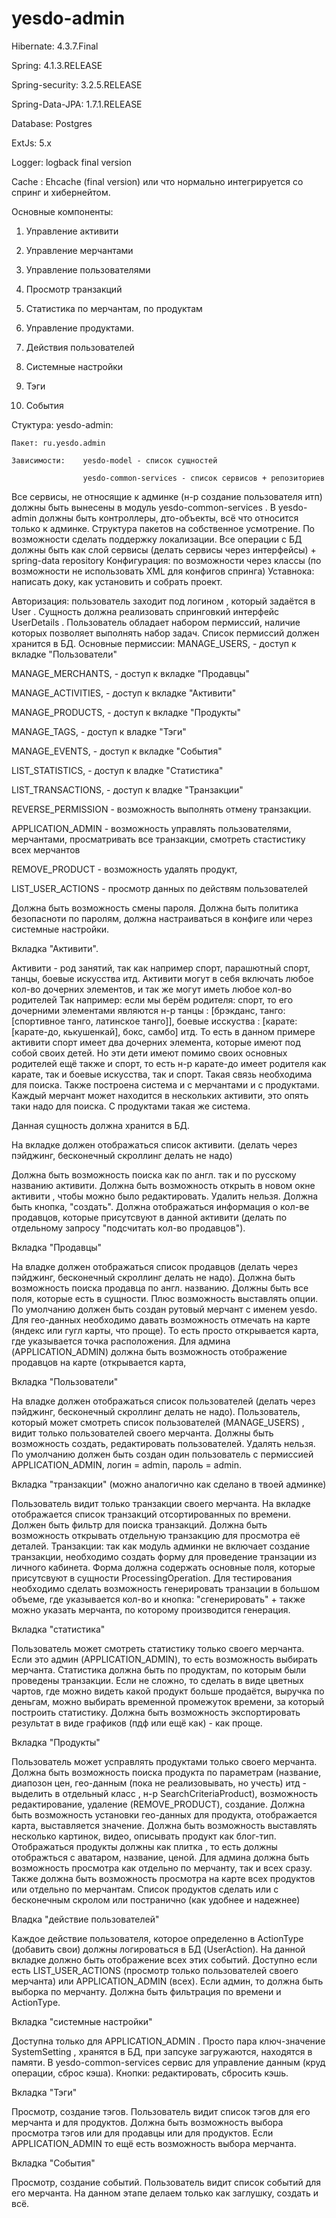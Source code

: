 yesdo-admin
===========
Hibernate: 4.3.7.Final

Spring: 4.1.3.RELEASE

Spring-security: 3.2.5.RELEASE

Spring-Data-JPA: 1.7.1.RELEASE

Database: Postgres

ExtJs: 5.x

Logger: logback final version

Cache : Ehcache (final version) или что нормально интегрируется со спринг и хибернейтом.


Основные компоненты:
1. Управление активити

2. Управление мерчантами

3. Управление пользователями

4. Просмотр транзакций

5. Статистика по мерчантам, по продуктам

6. Управление продуктами.

7. Действия пользователей

8. Системные настройки

9. Тэги

10. События


Стуктура: 
yesdo-admin:

	Пакет: ru.yesdo.admin
	
	Зависимости: 	yesdo-model - список сущностей
	
					yesdo-common-services - список сервисов + репозиториев
					
Все сервисы, не относящие к админке (н-р создание пользователя итп) должны быть вынесены в модуль yesdo-common-services . В yesdo-admin должны быть контроллеры, дто-объекты, всё что относится только к админке. Структура пакетов на собственное усмотрение.
По возможности сделать поддержку локализации.
Все операции с БД должны быть как слой сервисы (делать сервисы через интерфейсы) + spring-data repository
Конфигурация: по возможности через классы (по возможности не использовать XML для конфигов спринга)
Уставнока: написать доку, как установить и собрать проект.

	
Авторизация: пользователь заходит под логином , который задаётся в User . Сущность должна реализовать спринговкий интерфейс UserDetails .
Пользователь обладает набором пермиссий, наличие которых позволяет выполнять набор задач. Список пермиссий должен хранится в БД.
Основные пермиссии:
MANAGE_USERS, - доступ к вкладке "Пользователи"

MANAGE_MERCHANTS, - доступ к вкладке "Продавцы"

MANAGE_ACTIVITIES, - доступ к вкладке "Активити"

MANAGE_PRODUCTS, - доступ к вкладке "Продукты"

MANAGE_TAGS, - доступ к владке "Тэги"

MANAGE_EVENTS, - доступ к вкладке "События"

LIST_STATISTICS, - доступ к владке "Статистика"

LIST_TRANSACTIONS, - доступ к владке "Транзакции"

REVERSE_PERMISSION - возможность выполнять отмену транзакции.

APPLICATION_ADMIN - возможность управлять пользователями, мерчантами, просматривать все транзакции, смотреть стастистику всех мерчантов

REMOVE_PRODUCT - возможность удалять продукт,

LIST_USER_ACTIONS - просмотр данных по действям пользователей

Должна быть возможность смены пароля. Должна быть политика безопасноти по паролям, должна настраиваться в конфиге или через системные настройки.


Вкладка "Активити". 

Активити - род занятий, так как например спорт, парашютный спорт, танцы, боевые искусства итд.
Активити могут в себя включать любое кол-во дочерних элементов, и так же могут иметь любое кол-во родителей
Так например: если мы берём родителя: спорт, то его дочерними элементами являются н-р танцы : [брэкданс, танго: [спортивное танго, латинское танго]],
боевые исскуства : [карате: [карате-до, кькушенкай], бокс, самбо] итд. То есть в данном примере активити спорт имеет
два дочерних элемента, которые имеют под собой своих детей. Но эти дети имеют помимо своих основных родителей ещё также и спорт,
то есть н-р карате-до имеет родителя как карате, так и боевые искусства, так и спорт. Такая связь необходима для поиска.
Также построена система и с мерчантами и с продуктами. Каждый мерчант может находится в нескольких активити, это опять таки
надо для поиска. С продуктами такая же система.

Данная сущность должна хранится в БД.

На вкладке должен отображаться список активити. (делать через пэйджинг, бесконечный скроллинг делать не надо)

Должна быть возможность поиска как по англ. так и по русскому названию активити.
Должна быть возможность открыть в новом окне активити , чтобы можно было редактировать. Удалить нельзя. Должна быть кнопка, "создать".
Должна отображаться информация о кол-ве продавцов, которые присутсвуют в данной активити (делать по отдельному запросу "подсчитать кол-во продавцов").


Вкладка "Продавцы"

На владке должен отображаться список продавцов (делать через пэйджинг, бесконечный скроллинг делать не надо).
Должна быть возможность поиска продавца по англ. названию.
Должны быть все поля, которые есть в сущности. Плюс возможность выставлять опции.
По умолчанию должен быть создан рутовый мерчант с именем yesdo.
Для гео-данных необходимо давать возможность отмечать на карте (яндекс или гугл карты, что проще). То есть просто открывается карта, где указывается точка расположения.
Для админа (APPLICATION_ADMIN) должна быть возможность отображение продавцов на карте (открывается карта, 

Вкладка "Пользователи" 

На владке должен отображаться список пользователей (делать через пэйджинг, бесконечный скроллинг делать не надо). Пользователь, который может смотреть список пользователей (MANAGE_USERS) , видит только пользователей своего мерчанта.
Должны быть возможность создать, редактировать пользователей. Удалять нельзя. 
По умолчанию должен быть создан один пользователь с пермиссией APPLICATION_ADMIN, логин = admin, пароль = admin. 

Вкладка "транзакции" (можно аналогично как сделано в твоей админке)

Пользователь видит только транзакции своего мерчанта. 
На вкладке отображается список транзакций отсортированных по времени. Должен быть фильтр для поиска транзакций. Должна быть возможность открывать отдельную транзакцию для просмотра её деталей. 
Транзакции: так как модуль админки не включает создание транзакции, необходимо создать форму для проведение транзации из личного кабинета. Форма должна содержать основные поля, которые присутсвуют в сущности ProcessingOperation. Для тестирования необходимо сделать возможность генерировать транзации в большом объеме, где указывается кол-во и кнопка: "сгенерировать" + также можно указать мерчанта, по которому производится генерация.

Вкладка "статистика"

Пользователь может смотреть статистику только своего мерчанта. Если это админ (APPLICATION_ADMIN), то есть возможность выбирать мерчанта.
Статистика должна быть по продуктам, по которым были проведены транзакции. Если не сложно, то сделать в виде цветных чартов, где можно видеть какой продукт больше продаётся, выручка по деньгам, можно выбирать временной промежуток времени, за который построить статистику. Должна быть возможность экспортировать результат в виде графиков (пдф или ещё как) - как проще. 

Вкладка "Продукты"

Пользователь может усправлять продуктами только своего мерчанта. Должна быть возможность поиска продукта по параметрам (название, диапозон цен, гео-данным (пока не реализовывать, но учесть) итд - выделить в отдельный класс , н-р SearchCriteriaProduct), возможность редактирование, удаление (REMOVE_PRODUCT), создание. Должна быть возможность установки гео-данных для продукта, отображается карта, выставляется значение. Должна быть возможность выставлять несколько картинок, видео, описывать продукт как блог-тип. Отображаться продукты должны как плитка , то есть должны отображться с аватаром, название, ценой. 
Для админа должна быть возможность просмотра как отдельно по мерчанту, так и всех сразу. Также должна быть возможность просмотра на карте всех продуктов или отдельно по мерчантам. 
Список продуктов сделать или с бесконечным скролом или постранично (как удобнее и надежнее)

Владка "действие пользователей" 

Каждое действие пользователя, которое определенно в ActionType (добавить свои) должны логироваться в БД (UserAction). На данной вкладке должно быть отображение всех этих событий. Доступно если есть LIST_USER_ACTIONS (просмотр только пользователей своего мерчанта) или APPLICATION_ADMIN (всех). Если админ, то должна быть выборка по мерчанту. Должна быть фильтрация по времени и ActionType.

Вкладка "системные настройки"

Доступна только для APPLICATION_ADMIN . Просто пара ключ-значение SystemSetting , хранятся в БД, при запсуке загружаются, находятся в памяти. В yesdo-common-services сервис для управление данным (круд операции, сброс кэша). Кнопки: редактировать, сбросить кэшь. 

Вкладка "Тэги"

Просмотр, создание тэгов. Пользователь видит список тэгов для его мерчанта и для продуктов. Должна быть возможность выбора просмотра тэгов или для продавцы или для продуктов. Если APPLICATION_ADMIN то ещё есть возможность выбора мерчанта.

Вкладка "События"

Просмотр, создание событий. Пользователь видит список событий для его мерчанта. На данном этапе делаем только как заглушку, создать и всё.
